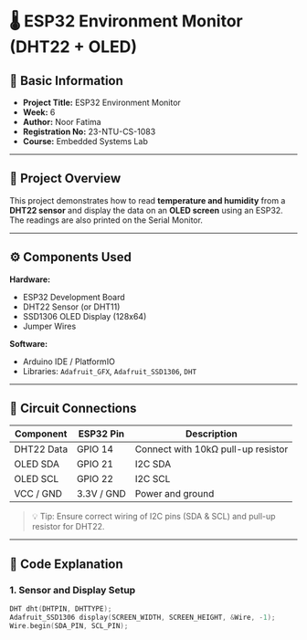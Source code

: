 # 🌡️ ESP32 Environment Monitor (DHT22 + OLED)

## 🧾 Basic Information
- **Project Title:** ESP32 Environment Monitor  
- **Week:** 6  
- **Author:** Noor Fatima  
- **Registration No:** 23-NTU-CS-1083  
- **Course:** Embedded Systems Lab  

---

## 🧩 Project Overview
This project demonstrates how to read **temperature and humidity** from a **DHT22 sensor** and display the data on an **OLED screen** using an ESP32.  
The readings are also printed on the Serial Monitor.

---

## ⚙️ Components Used

**Hardware:**
- ESP32 Development Board  
- DHT22 Sensor (or DHT11)  
- SSD1306 OLED Display (128x64)  
- Jumper Wires  

**Software:**
- Arduino IDE / PlatformIO  
- Libraries: `Adafruit_GFX`, `Adafruit_SSD1306`, `DHT`  

---

## 🔌 Circuit Connections

| Component    | ESP32 Pin | Description |
|--------------|-----------|-------------|
| DHT22 Data   | GPIO 14   | Connect with 10kΩ pull-up resistor |
| OLED SDA     | GPIO 21   | I2C SDA |
| OLED SCL     | GPIO 22   | I2C SCL |
| VCC / GND    | 3.3V / GND | Power and ground |

> 💡 Tip: Ensure correct wiring of I2C pins (SDA & SCL) and pull-up resistor for DHT22.

---

## 🧠 Code Explanation

### 1. Sensor and Display Setup
```cpp
DHT dht(DHTPIN, DHTTYPE);
Adafruit_SSD1306 display(SCREEN_WIDTH, SCREEN_HEIGHT, &Wire, -1);
Wire.begin(SDA_PIN, SCL_PIN);
